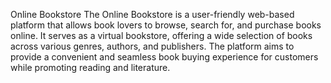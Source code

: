 Online Bookstore
The Online Bookstore is a user-friendly web-based platform that allows book lovers to browse, search for, and purchase books online.
It serves as a virtual bookstore, offering a wide selection of books across various genres, authors, and publishers.
The platform aims to provide a convenient and seamless book buying experience for customers while promoting reading and literature.
